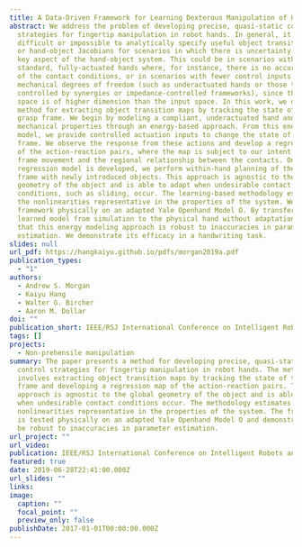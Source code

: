 ```yaml
---
title: A Data-Driven Framework for Learning Dexterous Manipulation of Unknown Objects
abstract: We address the problem of developing precise, quasi-static control
  strategies for fingertip manipulation in robot hands. In general, it is
  difficult or impossible to analytically specify useful object transition maps
  or hand-object Jacobians for scenarios in which there is uncertainty in some
  key aspect of the hand-object system. This could be in scenarios with
  standard, fully-actuated hands where, for instance, there is no accurate model
  of the contact conditions, or in scenarios with fewer control inputs than
  mechanical degrees of freedom (such as underactuated hands or those that are
  controlled by synergies or impedance-controlled frameworks), since the output
  space is of higher dimension than the input space. In this work, we develop a
  method for extracting object transition maps by tracking the state of the
  grasp frame. We begin by modeling a compliant, underactuated hand and its
  mechanical properties through an energy-based approach. From this energy
  model, we provide controlled actuation inputs to change the state of the grasp
  frame. We observe the response from these actions and develop a regression map
  of the action-reaction pairs, where the map is subject to our intent for grasp
  frame movement and the regional relationship between the contacts. Once the
  regression model is developed, we perform within-hand planning of the grasp
  frame with newly introduced objects. This approach is agnostic to the global
  geometry of the object and is able to adapt when undesirable contact
  conditions, such as sliding, occur. The learning-based methodology estimates
  the nonlinearities representative in the properties of the system. We test our
  framework physically on an adapted Yale Openhand Model O. By transferring the
  learned model from simulation to the physical hand without adaptation, we show
  that this energy modeling approach is robust to inaccuracies in parameter
  estimation. We demonstrate its efficacy in a handwriting task.
slides: null
url_pdf: https://hangkaiyu.github.io/pdfs/morgan2019a.pdf
publication_types:
  - "1"
authors:
  - Andrew S. Morgan
  - Kaiyu Hang
  - Walter G. Bircher
  - Aaron M. Dollar
doi: ""
publication_short: IEEE/RSJ International Conference on Intelligent Robots and Systems (IROS)
tags: []
projects:
  - Non-prehensile manipulation
summary: The paper presents a method for developing precise, quasi-static
  control strategies for fingertip manipulation in robot hands. The method
  involves extracting object transition maps by tracking the state of the grasp
  frame and developing a regression map of the action-reaction pairs. The
  approach is agnostic to the global geometry of the object and is able to adapt
  when undesirable contact conditions occur. The methodology estimates the
  nonlinearities representative in the properties of the system. The framework
  is tested physically on an adapted Yale Openhand Model O and demonstrated to
  be robust to inaccuracies in parameter estimation.
url_project: ""
url_video: 
publication: IEEE/RSJ International Conference on Intelligent Robots and Systems (IROS)
featured: true
date: 2019-06-28T22:41:00.000Z
url_slides: ""
links:
image:
  caption: ""
  focal_point: ""
  preview_only: false
publishDate: 2017-01-01T00:00:00.000Z
---
```





